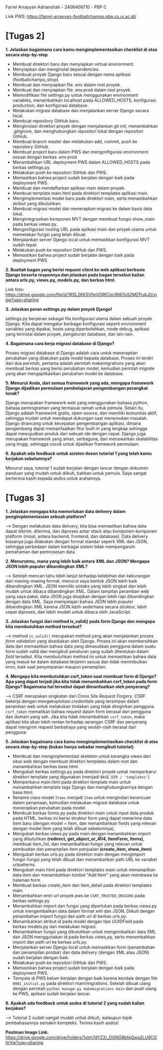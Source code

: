 Farrel Arrayyan Adrianshah - 2406406710 - PBP C

Link PWS: https://farrel-arrayyan-footballchamps.pbp.cs.ui.ac.id/

# [Tugas 2]

**1. Jelaskan bagaimana cara kamu mengimplementasikan checklist di atas secara step-by-step**

- Membuat direktori baru dan menyiapkan virtual environment.
- Menyiapkan dan menginstal dependencies.
- Membuat proyek Django baru sesuai dengan nama aplikasi (footballchamps_shop)
- Membuat dan menyiapkan file .env dalam root proyek.
- Membuat dan menyiapkan file .env.prod dalam root proyek.
- Memodifikasi file settings.py untuk menggunakan environment variables, menambahkan localhost pada ALLOWED_HOSTS, konfigurasi production, dan konfigurasi database.
- Melakukan migrasi database dan menjalankan server Django secara local.
- Membuat repository GitHub baru.
- Menginisiasi direktori proyek dengan menjalankan git init, menambahkan .gitignore, dan menghubungkan repositori lokal dengan repositori GitHub.
- Membuat branch master dan melakukan add, commit, push ke repository GitHub.
- Membuat project baru dalam PWS dan mengonfigurasi environment sesuai dengan berkas .env.prod.
- Menambahkan URL deployment PWS dalam ALLOWED_HOSTS pada berkas settings.py.
- Melakukan push ke repositori GitHub dan PWS.
- Memastikan bahwa project sudah berjalan dengan baik pada deployment PWS.
- Membuat dan mendaftarkan aplikasi main dalam proyek.
- Membuat template main.html pada direktori templates aplikasi main.
- Mengimplementasi model baru pada direktori main, serta menambahkan atribut yang dibutuhkan.
- Membuat migrasi model dan menerapkan migrasi ke dalam basis data lokal.
- Mengintegrasikan komponen MVT dengan membuat fungsi show_main pada berkas views.py.
- Mengonfigurasi routing URL pada aplikasi main dan proyek utama untuk memetakan fungsi yang telah dibuat.
- Menjalankan server Django local untuk memastikan konfigurasi MVT sudah tepat.
- Melakukan push ke repositori GitHub dan PWS.
- Memastikan bahwa project sudah berjalan dengan baik pada deployment PWS.

**2. Buatlah bagan yang berisi request client ke web aplikasi berbasis Django beserta responnya dan jelaskan pada bagan tersebut kaitan antara urls.py, views.py, models.py, dan berkas html.**

Link foto: https://drive.google.com/file/d/1RSL2KK5VfmVDRfCec9II67oS2MZPuAJ0/view?usp=sharing

**3. Jelaskan peran settings.py dalam proyek Django!**

settings.py berperan sebagai file konfigurasi utama dalam sebuah proyek Django. Kita dapat mengatur berbagai konfigurasi seperti environment variables yang dipakai, hosts yang diperbolehkan, mode debug, aplikasi yang terinstal dalam proyek, pengaturan database, dan lain-lain.

**4. Bagaimana cara kerja migrasi database di Django?**

Proses migrasi database di Django adalah cara untuk menerapkan perubahan yang dilakukan pada model kepada database. Proses ini terdiri dari dua perintah, pertama adalah perintah makemigrations yang akan membuat berkas yang berisi perubahan model, kemudian perintah migrate yang akan mengaplikasikan perubahan model ke database. 

**5. Menurut Anda, dari semua framework yang ada, mengapa framework Django dijadikan permulaan pembelajaran pengembangan perangkat lunak?**

Django merupakan framework web yang menggunakan bahasa python, bahasa pemrograman yang termasuk ramah untuk pemula. Selain itu, Django adalah framework gratis, open-source, dan memiliki komunitas aktif, sehingga mudah untuk mendapat dukungan saat menemukan masalah. Django dirancang untuk kecepatan pengembangan aplikasi, dimana pengembang dapat memanfaatkan fitur built-in yang lengkap sehingga dapat mewujudkan produk dari sebuah ide dengan cepat. Django juga merupakan framework yang aman, serbaguna, dan menawarkan skalabilitas yang tinggi, sehingga cocok untuk dijadikan framework permulaan.

**6. Apakah ada feedback untuk asisten dosen tutorial 1 yang telah kamu kerjakan sebelumnya?**

Menurut saya, tutorial 1 sudah berjalan dengan lancar dengan dokumen panduan yang mudah untuk diikuti, bahkan untuk pemula. Saya sangat berterima kasih kepada asdos untuk arahannya.

# [Tugas 3]
**1. Jelaskan mengapa kita memerlukan data delivery dalam pengimplementasian sebuah platform?**

--> Dengan melakukan data delivery, kita bisa memastikan bahwa data dapat dikirim, diterima, dan diproses antar stack atau komponen-komponen platform (misal, antara backend, frontend, dan database). Data delivery biasanya juga dilakukan dengan format standar seperti XML dan JSON, sehingga perbedaan dalam berbagai sistem tidak mempengaruhi pemahaman dan pemrosesan data. 

**2. Menurutmu, mana yang lebih baik antara XML dan JSON? Mengapa JSON lebih populer dibandingkan XML?**

--> Setelah mencari tahu lebih lanjut terhadap kelebihan dan kekurangan dari masing-masing format, menurut saya bentuk JSON lebih baik dibandingkan XML. JSON memiliki sintaks yang lebih singkat dan lebih mudah untuk dibaca dibandingkan XML. Dalam tampilan peramban web yang saya pakai, data JSON juga disajikan dengan lebih rapi dibandingkan dengan data XML. Saya mempelajari bahwa JSON lebih populer dibandingkan XML karena JSON lebih sederhana secara struktur, lebih cepat diproses, dan lebih mudah untuk dibaca oleh JavaScript.

**3. Jelaskan fungsi dari method is_valid() pada form Django dan mengapa kita membutuhkan method tersebut?**

--> method ```is_valid()``` merupakan method yang akan menjalankan proses *form validation* yang disediakan oleh Django. Proses ini akan membersihkan data dan memastikan bahwa data yang dimasukkan pengguna dalam suatu form sudah valid dan mengikuti peraturan yang sudah ditentukan dalam *field* tersebut. Kita membutuhkan method ini untuk memastikan bahwa data yang masuk ke dalam database terjamin sesuai dan tidak menimbulkan error, baik saat penyimpanan maupun penampilan.

**4. Mengapa kita membutuhkan csrf_token saat membuat form di Django? Apa yang dapat terjadi jika kita tidak menambahkan csrf_token pada form Django? Bagaimana hal tersebut dapat dimanfaatkan oleh penyerang?**

--> CSRF merupakan singkatan dari *Cross Site Request Forgery*. CSRF bekerja dengan mengeksploitasi *credentials* yang tersimpan dalam peramban web untuk melakukan tindakan yang tidak diinginkan pengguna.  ```csrf_token``` mematikan bahwa request dalam form berasal dari pengguna dan domain yang sah. Jika kita tidak menambahkan ```csrf_token```, maka aplikasi kita akan lebih rentan terhadap serangan CSRF dan penyerang dapat mengirim request berbahaya yang seolah-olah berasal dari pengguna.

**5. Jelaskan bagaimana cara kamu mengimplementasikan checklist di atas secara step-by-step (bukan hanya sekadar mengikuti tutorial).**
- Membuat dan mengimplementasi skeleton untuk kerangka views dari situs web dengan membuat direktori templates dalam root dan menambahkan berkas base.html.
- Mengubah berkas settings.py pada direktori proyek untuk memperbarui direktori template yang digunakan (menjadi ```BASE_DIR / 'templates'```)
- Memperbarui main.html pada direktori template main untuk menambahkan template tags Django dan menghubungkannya dengan base.html.
- Rename class model ```Items``` menjadi ```Item``` untuk mengindari kerancuan dalam penamaan, kemudian melakukan migrasi database untuk menerapkan perubahan pada model.
- Membuat berkas forms.py pada direktori main untuk input data produk pada HTML. berkas ini berisi struktur form yang dapat menerima data item baru (dengan model = Item, dan menambahkan fields yang relevan dengan model Item yang telah dibuat sebelumnya).
- Mengubah berkas views.py pada main dengan menambahkan import yang dibutuhkan **(redirect, get_object_or_404, ItemForm, Items)**, membuat item_list, dan menambahkan fungsi yang relevan untuk pembuatan dan penampilan item penjualan **(create_item, show_item)**
- Mengubah berkas urls.py pada direktori main dengan mengimport fungsi-fungsi yang telah dibuat dan menambahkan path URL ke variabel urlpatterns.
- Mengubah main.html pada direktori templates main untuk menampilkan data item dan menambahkan tombol "Add Item" yang akan membawa ke halaman form
- Membuat berkas create_item dan item_detail pada direktori templates main.
- Menambahkan entri url proyek pws ke ```CSRF_TRUSTED_ORIGINS``` pada berkas settings.py
- Menambahkan import dan fungsi yang diperlukan pada berkas views.py untuk mengembalikan data dalam format xml dan JSON. Diikuti dengan penambahan import fungsi dan path url di berkas urls.py.
- Menambahkan atribut id pada model dengan tipe UUIDField pada berkas models.py dan melakukan migrasi.
- Menambahkan fungsi yang dibutuhkan untuk mengembalikan data XML dan JSON menggunakan id pada berkas views,py, serta menambahkan import dan path url ke berkas urls.py.
- Menjalankan server Django local untuk memastikan form (penambahan dan penampilan produk) dan data delivery (dengan XML atau JSON) sudah berjalan dengan baik.
- Melakukan push ke repositori GitHub dan PWS.
- Memastikan bahwa project sudah berjalan dengan baik pada deployment PWS.
- Ternyata di PWS belum berjalan dengan baik karena kendala dengan file ```0001_initial.py``` pada direktori main/migrations. Setelah dibuat ulang dengan perintah ```python manage.py makemigrations main``` dan push ulang ke PWS, aplikasi sudah berjalan lancar.

**6. Apakah ada feedback untuk asdos di tutorial 2 yang sudah kalian kerjakan?**

--> Tutorial 2 sudah sangat mudah untuk diikuti, walaupun topik pembahasannya semakin kompleks. Terima kasih asdos!

**Postman Image Link:** https://drive.google.com/drive/folders/1utm7dYZ2r_OGNO8bfeQwa2LU9CGtjrVw?usp=sharing